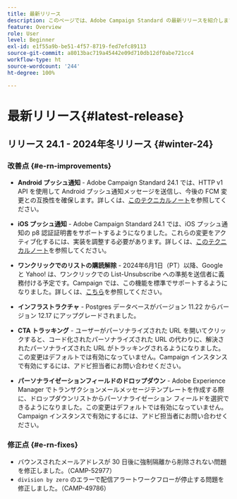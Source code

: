 ```yaml
---
title: 最新リリース
description: このページでは、Adobe Campaign Standard の最新リリースを紹介します。
feature: Overview
role: User
level: Beginner
exl-id: e1f55a9b-be51-4f57-8719-fed7efc89113
source-git-commit: a8013bac719a45442e09d710db12df0abe721cc4
workflow-type: ht
source-wordcount: '244'
ht-degree: 100%

---
```



# 最新リリース{#latest-release}

<!--
![Control Panel](assets/do-not-localize/cp-icon.png) **New Control Panel release**. [Learn more](https://experienceleague.adobe.com/docs/control-panel/using/release-notes.html){target="_blank"}.-->

## リリース 24.1 - 2024年冬リリース {#winter-24}

### 改善点 {#e-rn-improvements}

* **Android プッシュ通知** - Adobe Campaign Standard 24.1 では、HTTP v1 API を使用して Android プッシュ通知メッセージを送信し、今後の FCM 変更との互換性を確保します。詳しくは、[このテクニカルノート](../../administration/using/push-technote.md)を参照してください。

* **iOS プッシュ通知** - Adobe Campaign Standard 24.1 では、iOS プッシュ通知の p8 認証証明書をサポートするようになりました。これらの変更をアクティブ化するには、実装を調整する必要があります。詳しくは、[このテクニカルノート](../../administration/using/push-technote.md)を参照してください。

* **ワンクリックでのリストの購読解除** - 2024年6月1日（PT）以降、Google と Yahoo! は、ワンクリックでの List-Unsubscribe への準拠を送信者に義務付ける予定です。Campaign では、この機能を標準でサポートするようになりました。詳しくは、[こちら](../../administration/using/configuring-email-channel.md#list-of-email-smtp-parameters)を参照してください。

* **インフラストラクチャ** - Postgres データベースがバージョン 11.22 からバージョン 12.17 にアップグレードされました。

* **CTA トラッキング** - ユーザーがパーソナライズされた URL を開いてクリックすると、コード化されたパーソナライズされた URL の代わりに、解決されたパーソナライズされた URL がトラッキングされるようになりました。この変更はデフォルトでは有効になっていません。Campaign インスタンスで有効にするには、アドビ担当者にお問い合わせください。

* **パーソナライゼーションフィールドのドロップダウン** - Adobe Experience Manager でトランザクションメールメッセージテンプレートを作成する際に、ドロップダウンリストからパーソナライゼーション フィールドを選択できるようになりました。この変更はデフォルトでは有効になっていません。Campaign インスタンスで有効にするには、アドビ担当者にお問い合わせください。

### 修正点 {#e-rn-fixes}

* バウンスされたメールアドレスが 30 日後に強制隔離から削除されない問題を修正しました。（CAMP-52977）
* `division by zero` のエラーで配信アラートワークフローが停止する問題を修正しました。（CAMP-49786）

